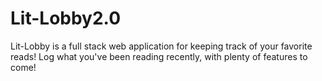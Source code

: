 # Lit-Lobby2.0 

Lit-Lobby is a full stack web application for keeping track of your favorite reads! Log what you've been reading recently, with plenty of features to come!
